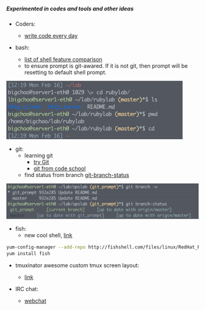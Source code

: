 ##### Experimented in codes and tools and other ideas

* Coders:
  - [write code every day](http://ejohn.org/blog/write-code-every-day/)

* bash:
  - [list of shell feature comparison](http://hyperpolyglot.org/unix-shells)
  - to ensure prompt is git-awared. If it is not git, then prompt will be resetting to default shell prompt.

![git_prompt](https://github.com/boonchu/opslab/blob/master/tools/ideas/git_prompt.png)

* git:
  * learning git
     - [try Git](https://try.github.io)
     - [git from code school](http://gitreal.codeschool.com)
  - find status from branch [git-branch-status](https://github.com/alexdavid/git-branch-status)

![git_branch_status](https://github.com/boonchu/opslab/blob/master/tools/ideas/git_branch_status.png)

* fish:
  - new cool shell, [link](http://fishshell.com/)
```bash
yum-config-manager --add-repo http://fishshell.com/files/linux/RedHat_RHEL-6/fish.release:2.repo
yum install fish
```

* tmuxinator awesome custom tmux screen layout:
  - [link](https://github.com/tmuxinator/tmuxinator)

* IRC chat:
  - [webchat](http://webchat.freenode.net/)
  
